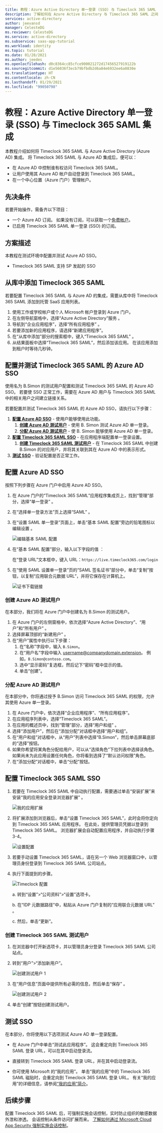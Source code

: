 ```yaml
---
title: 教程：Azure Active Directory 单一登录 (SSO) 与 Timeclock 365 SAML 的集成 | Microsoft Docs
description: 了解如何在 Azure Active Directory 与 Timeclock 365 SAML 之间配置单一登录。
services: active-directory
author: jeevansd
manager: CelesteDG
ms.reviewer: CelesteDG
ms.service: active-directory
ms.subservice: saas-app-tutorial
ms.workload: identity
ms.topic: tutorial
ms.date: 01/28/2021
ms.author: jeedes
ms.openlocfilehash: d0c8364cc85cfce900021272d17456527919122b
ms.sourcegitcommit: d1e56036f3ecb79bfbdb2d6a84e6932ee6a0830e
ms.translationtype: HT
ms.contentlocale: zh-CN
ms.lasthandoff: 01/29/2021
ms.locfileid: "99050798"
---
```

# <a name="tutorial-azure-active-directory-single-sign-on-sso-integration-with-timeclock-365-saml"></a>教程：Azure Active Directory 单一登录 (SSO) 与 Timeclock 365 SAML 集成

本教程介绍如何将 Timeclock 365 SAML 与 Azure Active Directory (Azure AD) 集成。 将 Timeclock 365 SAML 与 Azure AD 集成后，便可以：

* 在 Azure AD 中控制谁有权访问 Timeclock 365 SAML。
* 让用户使用其 Azure AD 帐户自动登录到 Timeclock 365 SAML。
* 在一个中心位置（Azure 门户）管理帐户。

## <a name="prerequisites"></a>先决条件

若要开始操作，需备齐以下项目：

* 一个 Azure AD 订阅。 如果没有订阅，可以获取一个[免费帐户](https://azure.microsoft.com/free/)。
* 已启用 Timeclock 365 SAML 单一登录 (SSO) 的订阅。

## <a name="scenario-description"></a>方案描述

本教程在测试环境中配置并测试 Azure AD SSO。

* Timeclock 365 SAML 支持 SP 发起的 SSO

## <a name="adding-timeclock-365-saml-from-the-gallery"></a>从库中添加 Timeclock 365 SAML

若要配置 Timeclock 365 SAML 与 Azure AD 的集成，需要从库中将 Timeclock 365 SAML 添加到托管 SaaS 应用列表。

1. 使用工作或学校帐户或个人 Microsoft 帐户登录到 Azure 门户。
1. 在左侧导航窗格中，选择“Azure Active Directory”服务  。
1. 导航到“企业应用程序”，选择“所有应用程序” 。
1. 若要添加新的应用程序，请选择“新建应用程序”。
1. 在“从库中添加”部分的搜索框中，键入“Timeclock 365 SAML” 。
1. 从结果面板中选择“Timeclock 365 SAML”，然后添加该应用。 在该应用添加到租户时等待几秒钟。


## <a name="configure-and-test-azure-ad-sso-for-timeclock-365-saml"></a>配置并测试 Timeclock 365 SAML 的 Azure AD SSO

使用名为 B.Simon 的测试用户配置和测试 Timeclock 365 SAML 的 Azure AD SSO。 若要使 SSO 正常工作，需要在 Azure AD 用户与 Timeclock 365 SAML 中的相关用户之间建立链接关系。

若要配置并测试 Timeclock 365 SAML 的 Azure AD SSO，请执行以下步骤：

1. **[配置 Azure AD SSO](#configure-azure-ad-sso)** - 使用户能够使用此功能。
    1. **[创建 Azure AD 测试用户](#create-an-azure-ad-test-user)** - 使用 B. Simon 测试 Azure AD 单一登录。
    1. **[分配 Azure AD 测试用户](#assign-the-azure-ad-test-user)** - 使 B. Simon 能够使用 Azure AD 单一登录。
1. **[配置 Timeclock 365 SAML SSO](#configure-timeclock-365-saml-sso)** - 在应用程序端配置单一登录设置。
    1. **[创建 Timeclock 365 SAML 测试用户](#create-timeclock-365-saml-test-user)** - 在 Timeclock 365 SAML 中创建 B.Simon 的对应用户，并将其关联到其在 Azure AD 中的表示形式。
1. **[测试 SSO](#test-sso)** - 验证配置是否正常工作。

## <a name="configure-azure-ad-sso"></a>配置 Azure AD SSO

按照下列步骤在 Azure 门户中启用 Azure AD SSO。

1. 在 Azure 门户的“Timeclock 365 SAML”应用程序集成页上，找到“管理”部分，选择“单一登录”  。
1. 在“选择单一登录方法”页上选择“SAML” 。
1. 在“设置 SAML 单一登录”页面上，单击“基本 SAML 配置”旁边的铅笔图标以编辑设置 。

   ![编辑基本 SAML 配置](common/edit-urls.png)

1. 在“基本 SAML 配置”部分，输入以下字段的值  ：

    在“登录 URL”文本框中，键入 URL：`https://live.timeclock365.com/login`


1. 在“使用 SAML 设置单一登录”页的“SAML 签名证书”部分中，单击“复制”按钮，以复制“应用联合元数据 URL”，并将它保存在计算机上。

    ![证书下载链接](common/copy-metadataurl.png)

### <a name="create-an-azure-ad-test-user"></a>创建 Azure AD 测试用户

在本部分，我们将在 Azure 门户中创建名为 B.Simon 的测试用户。

1. 在 Azure 门户的左侧窗格中，依次选择“Azure Active Directory”、“用户”和“所有用户”  。
1. 选择屏幕顶部的“新建用户”  。
1. 在“用户”属性中执行以下步骤：
   1. 在“名称”字段中，输入 `B.Simon`。  
   1. 在“用户名”字段中输入 username@companydomain.extension。 例如，`B.Simon@contoso.com`。
   1. 选中“显示密码”复选框，然后记下“密码”框中显示的值。
   1. 单击“创建”。

### <a name="assign-the-azure-ad-test-user"></a>分配 Azure AD 测试用户

在本部分中，你将通过授予 B.Simon 访问 Timeclock 365 SAML 的权限，允许其使用 Azure 单一登录。

1. 在 Azure 门户中，依次选择“企业应用程序”、“所有应用程序”。 
1. 在应用程序列表中，选择“Timeclock 365 SAML”。
1. 在应用的概述页中，找到“管理”部分，选择“用户和组” 。
1. 选择“添加用户”，然后在“添加分配”对话框中选择“用户和组”。
1. 在“用户和组”对话框中，从“用户”列表中选择“B.Simon”，然后单击屏幕底部的“选择”按钮。
1. 如果你希望将某角色分配给用户，可以从“选择角色”下拉列表中选择该角色。 如果尚未为此应用设置任何角色，你将看到选择了“默认访问权限”角色。
1. 在“添加分配”对话框中，单击“分配”按钮。

## <a name="configure-timeclock-365-saml-sso"></a>配置 Timeclock 365 SAML SSO

1. 若要在 Timeclock 365 SAML 中自动执行配置，需要通过单击“安装扩展”来安装“我的应用安全登录浏览器扩展” 。

    ![我的应用扩展](common/install-myappssecure-extension.png)

2. 将扩展添加到浏览器后，单击“设置 Timeclock 365 SAML”，此时会将你定向到 Timeclock 365 SAML 应用程序。 在此处，提供管理员凭据以登录到 Timeclock 365 SAML。 浏览器扩展会自动配置应用程序，并自动执行步骤 3-4。

    ![设置配置](common/setup-sso.png)

3. 若要手动设置 Timeclock 365 SAML，请在另一个 Web 浏览器窗口中，以管理员身份登录到 Timeclock 365 SAML 公司站点。

1. 执行下面提到的步骤。

    ![Timeclock 配置](./media/timeclock-365-saml-tutorial/saml-configuration.png)

    a. 转到“设置”>“公司资料”>“设置”选项卡。

    b. 在“IDP 元数据路径”中，粘贴从 Azure 门户复制的“应用联合元数据 URL” 。

    c. 然后，单击“更新”。

### <a name="create-timeclock-365-saml-test-user"></a>创建 Timeclock 365 SAML 测试用户

1. 在浏览器中打开新选项卡，并以管理员身分登录 Timeclock 365 SAML 公司站点。

1. 转到“用户”>“添加新用户”。

    ![创建测试用户 1 ](./media/timeclock-365-saml-tutorial/add-user-1.png)

1. 在“用户信息”页面中提供所有必需的信息，然后单击“保存” 。

    ![创建测试用户 2 ](./media/timeclock-365-saml-tutorial/add-user-2.png)

1. 单击“创建”按钮创建测试用户。

## <a name="test-sso"></a>测试 SSO 

在本部分，你将使用以下选项测试 Azure AD 单一登录配置。 

* 在 Azure 门户中单击“测试此应用程序”。 这会重定向到 Timeclock 365 SAML 登录 URL，可以在其中启动登录流。 

* 直接转到 Timeclock 365 SAML 登录 URL，并在其中启动登录流。

* 你可使用 Microsoft 的“我的应用”。 单击“我的应用”中的 Timeclock 365 SAML 磁贴时，会重定向到 Timeclock 365 SAML 登录 URL。 有关“我的应用”的详细信息，请参阅[“我的应用”简介](../user-help/my-apps-portal-end-user-access.md)。


## <a name="next-steps"></a>后续步骤

配置 Timeclock 365 SAML 后，可强制实施会话控制，实时防止组织的敏感数据外泄和渗透。 会话控制从条件访问扩展而来。 [了解如何通过 Microsoft Cloud App Security 强制实施会话控制](/cloud-app-security/proxy-deployment-any-app)。
